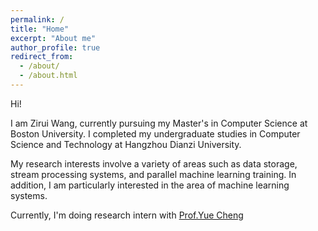```yaml
---
permalink: /
title: "Home"
excerpt: "About me"
author_profile: true
redirect_from: 
  - /about/
  - /about.html
---
```

Hi!

I am Zirui Wang, currently pursuing my Master's in Computer Science at Boston University. I completed my undergraduate studies in Computer Science and Technology at Hangzhou Dianzi University.

My research interests involve a variety of areas such as data storage, stream processing systems, and parallel machine learning training. In addition, I am particularly interested in the area of machine learning systems.

Currently, I'm doing research intern with [Prof.Yue Cheng](https://tddg.github.io/)